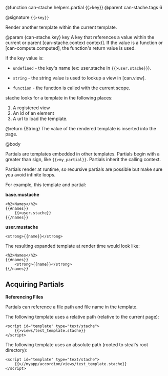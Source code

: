 @function can-stache.helpers.partial {{>key}}
@parent can-stache.tags 6

@signature `{{>key}}`

Render another template within the current template.

@param {can-stache.key} key A key that references a value within the current or parent 
[can-stache.context context]. If the value is a function or [can-compute.computed], the 
function's return value is used.

If the key value is:

 - `undefined` - the key's name (ex: user.stache in `{{>user.stache}}`).

 - `string` - the string value is used to lookup a view in [can.view].

 - `function` - the function is called with the current scope.

stache looks for a template in the following places:

1. A registered view
2. An id of an element
3. A url to load the template.

@return {String} The value of the rendered template is inserted into
the page.


@body

Partials are templates embedded in other templates.  Partials begin with a greater than sign, like `{{>my_partial}}`.  Partials inherit the calling context.  

Partials render at runtime, so recursive partials are possible but make sure you avoid infinite loops.

For example, this template and partial:

__base.mustache__

```
<h2>Names</h2>
{{#names}}
	{{>user.stache}}
{{/names}}
```

__user.mustache__

```
<strong>{{name}}</strong>
```

The resulting expanded template at render time would look like:

```
<h2>Names</h2>
{{#names}}
	<strong>{{name}}</strong>
{{/names}}
```

## Acquiring Partials

__Referencing Files__

Partials can reference a file path and file name in the template.

The following template uses a relative path (relative to the current page):

```
<script id="template" type="text/stache">
	{{>views/test_template.stache}}
</script>
```

The following template uses an absolute path (rooted to steal's root directory):

```
<script id="template" type="text/stache">
	{{>//myapp/accordion/views/test_template.stache}}
</script>
```

